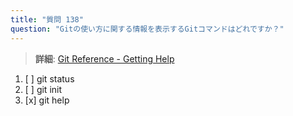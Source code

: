 ```yaml
---
title: "質問 138"
question: "Gitの使い方に関する情報を表示するGitコマンドはどれですか？"
---
```


> **詳細**: [Git Reference - Getting Help](https://git-scm.com/docs/git#_getting_help)
1. [ ] git status  
1. [ ] git init  
1. [x] git help